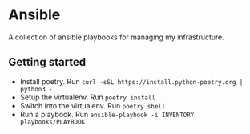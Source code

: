 # Ansible

A collection of ansible playbooks for managing my infrastructure.

## Getting started

- Install poetry. Run `curl -sSL https://install.python-poetry.org | python3 -`
- Setup the virtualenv. Run `poetry install`
- Switch into the virtualenv. Run `poetry shell`
- Run a playbook. Run `ansible-playbook -i INVENTORY playbooks/PLAYBOOK`
